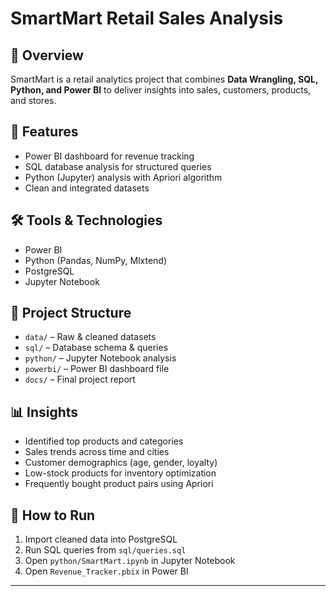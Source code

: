 # SmartMart Retail Sales Analysis  

## 📌 Overview  
SmartMart is a retail analytics project that combines **Data Wrangling, SQL, Python, and Power BI** to deliver insights into sales, customers, products, and stores.  

## 🚀 Features  
- Power BI dashboard for revenue tracking  
- SQL database analysis for structured queries  
- Python (Jupyter) analysis with Apriori algorithm  
- Clean and integrated datasets  

## 🛠️ Tools & Technologies  
- Power BI  
- Python (Pandas, NumPy, Mlxtend)  
- PostgreSQL  
- Jupyter Notebook  

## 📂 Project Structure  
- `data/` – Raw & cleaned datasets  
- `sql/` – Database schema & queries  
- `python/` – Jupyter Notebook analysis  
- `powerbi/` – Power BI dashboard file  
- `docs/` – Final project report  

## 📊 Insights  
- Identified top products and categories  
- Sales trends across time and cities  
- Customer demographics (age, gender, loyalty)  
- Low-stock products for inventory optimization  
- Frequently bought product pairs using Apriori  

## 📖 How to Run  
1. Import cleaned data into PostgreSQL  
2. Run SQL queries from `sql/queries.sql`  
3. Open `python/SmartMart.ipynb` in Jupyter Notebook  
4. Open `Revenue_Tracker.pbix` in Power BI  

---
